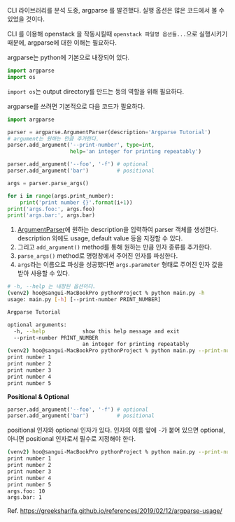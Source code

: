 CLI 라이브러리를 분석 도중, argparse 를 발견했다. 실행 옵션은 많은 코드에서 볼 수 있었을 것이다. 

CLI 를 이용해 openstack 을 작동시킬때 `openstack 파일명 옵션들...`으로 실행시키기 때문에, argparse에 대한 이해는 필요하다.

argparse는 python에 기본으로 내장되어 있다.

```python
import argparse
import os
```

`import os`는 output directory를 만드는 등의 역할을 위해 필요하다.

argparse를 쓰려면 기본적으로 다음 코드가 필요하다.

```python
import argparse

parser = argparse.ArgumentParser(description='Argparse Tutorial')
# argument는 원하는 만큼 추가한다.
parser.add_argument('--print-number', type=int, 
                    help='an integer for printing repeatably')

parser.add_argument('--foo', '-f') # optional
parser.add_argument('bar')         # positional

args = parser.parse_args()

for i in range(args.print_number):
    print('print number {}'.format(i+1))
print('args.foo:', args.foo)
print('args.bar:', args.bar)
```

1. [ArgumentParser](https://docs.python.org/3/library/argparse.html?highlight=argparse#argparse.ArgumentParser)에 원하는 description을 입력하여 parser 객체를 생성한다. description 외에도 usage, default value 등을 지정할 수 있다.
2. 그리고 `add_argument()` method를 통해 원하는 만큼 인자 종류를 추가한다.
3. `parse_args()` method로 명령창에서 주어진 인자를 파싱한다.
4. `args`라는 이름으로 파싱을 성공했다면 `args.parameter` 형태로 주어진 인자 값을 받아 사용할 수 있다.

```bash
# -h, --help 는 내장된 옵션이다. 
(venv2) hoo@sangui-MacBookPro pythonProject % python main.py -h
usage: main.py [-h] [--print-number PRINT_NUMBER]

Argparse Tutorial

optional arguments:
  -h, --help            show this help message and exit
  --print-number PRINT_NUMBER
                        an integer for printing repeatably
(venv2) hoo@sangui-MacBookPro pythonProject % python main.py --print-number 5
print number 1
print number 2
print number 3
print number 4
print number 5
```



**Positional & Optional**

```python
parser.add_argument('--foo', '-f') # optional
parser.add_argument('bar')         # positional
```

positional 인자와 optional 인자가 있다. 인자의 이름 앞에 `-`가 붙어 있으면 optional, 아니면 positional 인자로서 필수로 지정해야 한다.

```bash
(venv2) hoo@sangui-MacBookPro pythonProject % python main.py --print-number 5 --foo 10 1
print number 1
print number 2
print number 3
print number 4
print number 5
args.foo: 10
args.bar: 1
```

Ref. https://greeksharifa.github.io/references/2019/02/12/argparse-usage/

